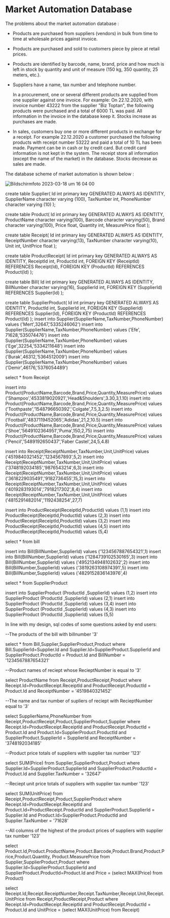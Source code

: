 # Market Automation Database

 The problems about the market automation database : 
 
 - Products are purchased from suppliers (vendors) in bulk from time to time at wholesale prices against invoice.
 - Products are purchased and sold to customers piece by piece at retail prices.
 - Products are identified by barcode, name, brand, price and how much is left in stock by quantity and unit of measure (150 kg, 350
  quantity, 25 meters, etc.).
 - Suppliers have a name, tax number and telephone number.
 
    In a procurement, one or several different products are supplied from one supplier against one invoice.
  For example: On 22.12.2020, with invoice number 43222 from the supplier "Biz Toptan", the following
  products were purchased and a total of 6000 TL was paid. All information in the invoice in the database
  keep it. Stocks increase as purchases are made.
  
  - In sales, customers buy one or more different products in exchange for a receipt. For example 22.12.2020 a customer purchased 
  the following products with receipt number 53222 and paid a total of 10 TL has been made. Payment can be in cash or by credit card. 
  But credit card information is not kept in the system. The receipt store all information (except the name of the market) in the database. 
  Stocks decrease as sales are made.

  The database scheme of market automation is shown below : 
  
![Bildschirmfoto 2023-03-18 um 16 04 00](https://user-images.githubusercontent.com/120198895/226108036-4c0cc56d-3ab9-462a-8601-a5a1cfaefb4a.png)


create table Supplier(
Id int primary key GENERATED ALWAYS AS IDENTITY,
SupplierName character varying (100),
TaxNumber int,
PhoneNumber character varying (10)
);

create table Product(
Id int primary key GENERATED ALWAYS AS IDENTITY,
ProductName character varying(100),
Barcode character varying(50),
Brand character varying(100),
Price float,
Quantity int,
MeasurePrice float
);

create table Receipt(
Id int primary key GENERATED ALWAYS AS IDENTITY,
ReceiptNumber character varying(13),
TaxNumber character varying(10),
Unit int,
UnitPrice float
);

create table ProductReceipt(
Id int primary key GENERATED ALWAYS AS IDENTITY,
ReceiptId int,
ProductId int,
FOREIGN KEY (ReceiptId) REFERENCES Receipt(Id),
FOREIGN KEY (ProductId) REFERENCES Product(Id)
);

create table Bill(
Id int primary key GENERATED ALWAYS AS IDENTITY,
BillNumber character varying(16),
SupplierId int,
FOREIGN KEY (SupplierId) REFERENCES Supplier(Id)
);

create table SupplierProduct(
Id int primary key GENERATED ALWAYS AS IDENTITY,
ProductId int,
SupplierId int,
FOREIGN KEY (SupplierId) REFERENCES Supplier(Id),
FOREIGN KEY (ProductId) REFERENCES Product(Id)
);
insert into Supplier(SupplierName,TaxNumber,PhoneNumber) values ('Mert',32647,'5335246062')
insert into Supplier(SupplierName,TaxNumber,PhoneNumber) values ('Efe', 71628,'535074476')
insert into Supplier(SupplierName,TaxNumber,PhoneNumber) values ('Ege',32254,'5334211648')
insert into Supplier(SupplierName,TaxNumber,PhoneNumber) values ('Burak',46312,'5364512009')
insert into Supplier(SupplierName,TaxNumber,PhoneNumber) values ('Demir',46176,'5376054489')

select * from Receipt

insert into Product(ProductName,Barcode,Brand,Price,Quantity,MeasurePrice) values ('Shampoo','4533819020921','Head&Shoulders',3.30,3,1.10)
insert into Product(ProductName,Barcode,Brand,Price,Quantity,MeasurePrice) values ('Toothpaste','1548796650392','Colgate',7.5,3,2.5)
insert into Product(ProductName,Barcode,Brand,Price,Quantity,MeasurePrice) values ('Football','4837119452065','Adidas',21,2,10.5)
insert into Product(ProductName,Barcode,Brand,Price,Quantity,MeasurePrice) values ('Shoe','5649102364951','Puma',150,2,75)
insert into Product(ProductName,Barcode,Brand,Price,Quantity,MeasurePrice) values ('Pencil','5489192650437','Faber Castel',24,5,4.8)

insert into Receipt(ReceiptNumber,TaxNumber,Unit,UnitPrice) values ('4519840321452','1234567893',5,2)
insert into Receipt(ReceiptNumber,TaxNumber,Unit,UnitPrice) values ('3748192034185','9876543214',6,3)
insert into Receipt(ReceiptNumber,TaxNumber,Unit,UnitPrice) values ('3618229035491','9182736455',15,3)
insert into Receipt(ReceiptNumber,TaxNumber,Unit,UnitPrice) values ('4019283193014','7918217302',8,4)
insert into Receipt(ReceiptNumber,TaxNumber,Unit,UnitPrice) values ('4815291482014','1192438254',27,7)

insert into ProductReceipt(ReceiptId,ProductId) values (1,1)
insert into ProductReceipt(ReceiptId,ProductId) values (2,3)
insert into ProductReceipt(ReceiptId,ProductId) values (3,2)
insert into ProductReceipt(ReceiptId,ProductId) values (4,5)
insert into ProductReceipt(ReceiptId,ProductId) values (5,4)

select * from bill

insert into Bill(BillNumber,SupplierId) values ('1234567887654321',1)
insert into Bill(BillNumber,SupplierId) values ('1284739102530165',3)
insert into Bill(BillNumber,SupplierId) values ('4952134948102632',2)
insert into Bill(BillNumber,SupplierId) values ('3819263108974391',5)
insert into Bill(BillNumber,SupplierId) values ('4829152836143976',4)

select * from SupplierProduct

insert into SupplierProduct (ProductId ,SupplierId) values (1,2)
insert into SupplierProduct (ProductId ,SupplierId) values (2,1)
insert into SupplierProduct (ProductId ,SupplierId) values (3,4)
insert into SupplierProduct (ProductId ,SupplierId) values (4,3)
insert into SupplierProduct (ProductId ,SupplierId) values (5,5)


In line with my design, sql codes of some questions asked by end users:

--The products of the bill with billnumber '3'

select *  from Bill,Supplier,SupplierProduct,Product
where Bill.SupplierId=Supplier.Id
and Supplier.Id=SupplierProduct.SupplierId
and SupplierProduct.ProductId = Product.Id
and BillNumber = '1234567887654321'

--Product names of reciept whose RecieptNumber is equal to '3'

select ProductName from Receipt,ProductReceipt,Product
where Receipt.Id=ProductReceipt.ReceiptId
and ProductReceipt.ProductId = Product.Id
and ReceiptNumber = '4519840321452'


--The name and tax number of supliers of reciept with RecieptNumber equal to '3'

select SupplierName,PhoneNumber from Receipt,ProductReceipt,Product,SupplierProduct,Supplier
where Receipt.Id=ProductReceipt.ReceiptId
and ProductReceipt.ProductId = Product.Id
and Product.Id=SupplierProduct.ProductId
and SupplierProduct.SupplierId = SupplierId
and ReceiptNumber = '3748192034185'

--Product price totals of suppliers with supplier tax number '123' 

select SUM(Price) from Supplier,SupplierProduct,Product
where Supplier.Id=SupplierProduct.SupplierId
and SupplierProduct.ProductId = Product.Id
and Supplier.TaxNumber = '32647'

--Reciept unit price totals of suppliers with supplier tax number '123'

select SUM(UnitPrice) from Receipt,ProductReceipt,Product,SupplierProduct
where Receipt.Id=ProductReceipt.ReceiptId
and Product.Id=ProductReceipt.ProductId
and SupplierProduct.SupplierId = Supplier.Id
and Product.Id=SupplierProduct.ProductId
and Supplier.TaxNumber = '71628'

--All columns of the highest of the product prices of suppliers with supplier tax number '123'

select Product.Id,Product.ProductName,Product.Barcode,Product.Brand,Product.Price,Product.Quantity,
Product.MeasurePrice 
from Supplier,SupplierProduct,Product
where Supplier.Id=SupplierProduct.SupplierId
and SupplierProduct.ProductId=Product.Id
and Price = (select MAX(Price) from Product)

select Receipt.Id,Receipt.ReceiptNumber,Receipt.TaxNumber,Receipt.Unit,Receipt.UnitPrice 
from Receipt,ProductReceipt,Product
where Receipt.Id=ProductReceipt.ReceiptId
and ProductReceipt.ProductId = Product.Id
and UnitPrice = (select MAX(UnitPrice) from Receipt)

  

